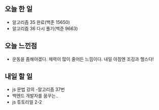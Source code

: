 ## 오늘 한 일
- 알고리즘 35 완료(백준 15650)
- 알고리즘 36 다시 풀기(백준 9663)

## 오늘 느낀점
- 운동을 좀해야겠다. 체력이 많이 줄어든 느낌이다. 내일 아침엔 조깅과 헬스다!


## 내일 할 일
- js 문법 강의
-알고리즘 37번
- 백엔드 개발자를 꿈꾸는..
- js 튜토리얼 2-2
